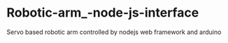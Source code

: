 # Robotic-arm_-node-js-interface
Servo based robotic arm controlled by nodejs web framework and arduino

